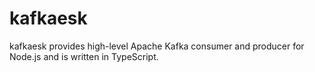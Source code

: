# kafkaesk

kafkaesk provides high-level Apache Kafka consumer and producer for Node.js and is written in TypeScript.
